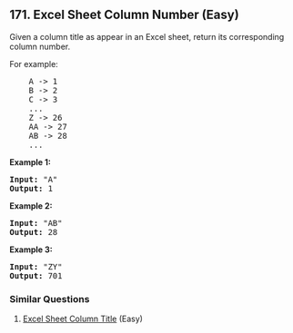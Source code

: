 ## 171. Excel Sheet Column Number (Easy)

<p>Given a column title as appear in an Excel sheet, return its corresponding column number.</p>

<p>For example:</p>

<pre>
    A -&gt; 1
    B -&gt; 2
    C -&gt; 3
    ...
    Z -&gt; 26
    AA -&gt; 27
    AB -&gt; 28 
    ...
</pre>

<p><strong>Example 1:</strong></p>

<pre>
<strong>Input:</strong> &quot;A&quot;
<strong>Output:</strong> 1
</pre>

<p><strong>Example 2:</strong></p>

<pre>
<strong>Input: </strong>&quot;AB&quot;
<strong>Output:</strong> 28
</pre>

<p><strong>Example 3:</strong></p>

<pre>
<strong>Input: </strong>&quot;ZY&quot;
<strong>Output:</strong> 701
</pre>

### Similar Questions
  1. [Excel Sheet Column Title](https://github.com/openset/leetcode/tree/master/solution/excel-sheet-column-title) (Easy)
